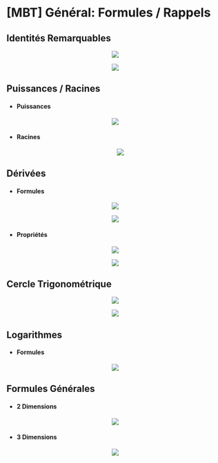 # [MBT] Général: Formules / Rappels

## Identités Remarquables
    
<p align="center"><img src="https://raw.githubusercontent.com/gottburgm/Share/master/Images/MBT/General/IDENTITES_REMARQUABLES.png" /></p>
    
<p align="center"><img src="https://raw.githubusercontent.com/gottburgm/Share/master/Images/MBT/General/IDENTITES2.png" /></p>


## Puissances / Racines
   
   * #### Puissances
   
   <p align="center"><img src="https://raw.githubusercontent.com/gottburgm/Share/master/Images/MBT/General/puissances.png" /></p>
    
   * #### Racines
    
     <p align="center"><img src="https://raw.githubusercontent.com/gottburgm/Share/master/Images/MBT/General/RACINES.png" /></p>


## Dérivées


   * #### Formules
    
   <p align="center"><img src="https://raw.githubusercontent.com/gottburgm/Share/master/Images/MBT/General/DERIVEE_1.png" /></p>
    
   <p align="center"><img src="https://raw.githubusercontent.com/gottburgm/Share/master/Images/MBT/General/DERIVEE_0.png" /></p>
    
    
   * #### Propriétés
    
   <p align="center"><img src="https://raw.githubusercontent.com/gottburgm/Share/master/Images/MBT/General/DERIVEE_2.png" /></p>
    
   <p align="center"><img src="https://raw.githubusercontent.com/gottburgm/Share/master/Images/MBT/General/DERIVEE_3.png" /></p>
    

## Cercle Trigonométrique
    
<p align="center"><img src="https://raw.githubusercontent.com/gottburgm/Share/master/PGITF/Images/CERCLE_TRIGONOMETRIQUE.jpg" /></p>

<p align="center"><img src="https://raw.githubusercontent.com/gottburgm/Share/master/PGITF/Images/CERCLE_TRIGONOMETRIQUE2.jpg" /></p>




## Logarithmes

   * #### Formules

   <p align="center"><img src="https://raw.githubusercontent.com/gottburgm/Share/master/PGITF/Images/FORMULES_LOG.png" /></p>


## Formules Générales

   * #### 2 Dimensions
   
   <p align="center"><img src="https://raw.githubusercontent.com/gottburgm/Share/master/PGITF/Images/FORMULES_AIRE.gif" /></p>
   
   * #### 3 Dimensions
   
   <p align="center"><img src="https://raw.githubusercontent.com/gottburgm/Share/master/PGITF/Images/FORMULES_VOLUME.gif" /></p>
   
